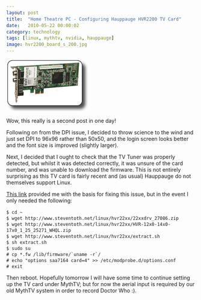 ```yaml
---
layout: post
title:  "Home Theatre PC - Configuring Hauppauge HVR2200 TV Card"
date:   2010-05-22 00:00:02
category: technology
tags: [linux, mythtv, nvidia, hauppauge]
image: hvr2200_board_s_200.jpg
---
```


<img src="/assets/hvr2200_board_s_200.jpg" class="image-right" alt="Hauppauge HVR2200">

Wow, this really is a second post in one day!

Following on from the DPI issue, I decided to throw science to the wind and just set DPI to 96x96 rather than 50x50, and the login screen looks better and the font size is improved (slightly larger).

<!--more-->

Next, I decided that I ought to check that the TV Tuner was properly detected, but whilst it was detected correctly, it was unsure of the card number, and was unable to download the firmware.  This is not entirely surprising as this TV card is fairly recent and (as usual) Hauppauge do not themselves support Linux.

[This link](http://ubuntuforums.org/showpost.php?p=9219191&postcount=212) provided me with the basis for fixing this issue, but in the event I only needed the following:

    $ cd ~
    $ wget http://www.steventoth.net/linux/hvr22xx/22xxdrv_27086.zip
    $ wget http://www.steventoth.net/linux/hvr22xx/HVR-12x0-14x0-17x0_1_25_25271_WHQL.zip
    $ wget http://www.steventoth.net/linux/hvr22xx/extract.sh
    $ sh extract.sh
    $ sudo su
    # cp *.fw /lib/firmware/`uname -r`/
    # echo "options saa7164 card=4" >> /etc/modprobe.d/options.conf
    # exit

Then reboot.  Hopefully tomorrow I will have some time to continue setting up the TV card under MythTV; but for now the aerial input is required by our old MythTV system in order to record Doctor Who :).

